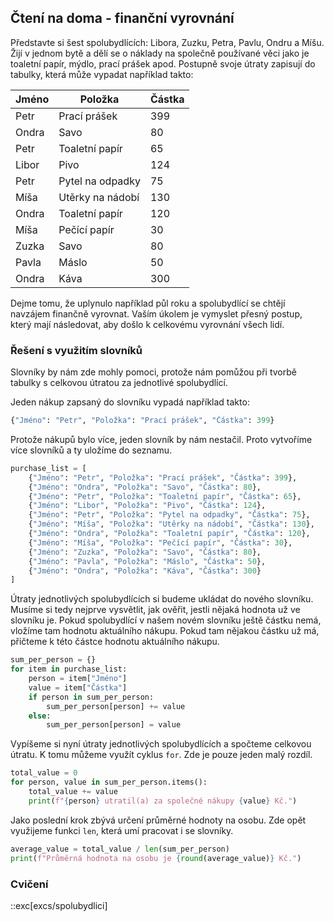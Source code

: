 ## Čtení na doma - finanční vyrovnání

Představte si šest spolubydlících: Libora, Zuzku, Petra, Pavlu, Ondru a Míšu. Žijí v jednom bytě a dělí se o náklady na společně používané věci jako je toaletní papír, mýdlo, prací prášek apod. Postupně svoje útraty zapisují do tabulky, která může vypadat například takto:

| Jméno | Položka | Částka |
| ------ | ---- | ----- |
| Petr   | Prací prášek | 399 |
| Ondra  | Savo | 80 |
| Petr   | Toaletní papír | 65 |
| Libor  | Pivo | 124 |
| Petr   | Pytel na odpadky | 75 |
| Míša   | Utěrky na nádobí | 130 |
| Ondra  | Toaletní papír | 120 |
| Míša   | Pečící papír | 30 |
| Zuzka  | Savo | 80 |
| Pavla  | Máslo | 50 |
| Ondra  | Káva | 300 |


Dejme tomu, že uplynulo například půl roku a spolubydlící se chtějí navzájem finančně vyrovnat. Vaším úkolem je vymyslet přesný postup, který mají následovat, aby došlo k celkovému vyrovnání všech lidí.

### Řešení s využitím slovníků

Slovníky by nám zde mohly pomoci, protože nám pomůžou při tvorbě tabulky s celkovou útratou za jednotlivé spolubydlící.

Jeden nákup zapsaný do slovníku vypadá například takto:

```py
{"Jméno": "Petr", "Položka": "Prací prášek", "Částka": 399}
```

Protože nákupů bylo více, jeden slovník by nám nestačil. Proto vytvoříme více slovníků a ty uložíme do seznamu.

```py
purchase_list = [
    {"Jméno": "Petr", "Položka": "Prací prášek", "Částka": 399},
    {"Jméno": "Ondra", "Položka": "Savo", "Částka": 80},
    {"Jméno": "Petr", "Položka": "Toaletní papír", "Částka": 65},
    {"Jméno": "Libor", "Položka": "Pivo", "Částka": 124},
    {"Jméno": "Petr", "Položka": "Pytel na odpadky", "Částka": 75},
    {"Jméno": "Míša", "Položka": "Utěrky na nádobí", "Částka": 130},
    {"Jméno": "Ondra", "Položka": "Toaletní papír", "Částka": 120},
    {"Jméno": "Míša", "Položka": "Pečící papír", "Částka": 30},
    {"Jméno": "Zuzka", "Položka": "Savo", "Částka": 80},
    {"Jméno": "Pavla", "Položka": "Máslo", "Částka": 50},
    {"Jméno": "Ondra", "Položka": "Káva", "Částka": 300}
]
```

Útraty jednotlivých spolubydlících si budeme ukládat do nového slovníku. Musíme si tedy nejprve vysvětlit, jak ověřit, jestli nějaká hodnota už ve slovníku je. Pokud spolubydlící v našem novém slovníku ještě částku nemá, vložíme tam hodnotu aktuálního nákupu. Pokud tam nějakou částku už má, přičteme k této částce hodnotu aktuálního nákupu.

```py
sum_per_person = {}
for item in purchase_list:
    person = item["Jméno"]
    value = item["Částka"]
    if person in sum_per_person:
        sum_per_person[person] += value
    else:
        sum_per_person[person] = value
```

Vypíšeme si nyní útraty jednotlivých spolubydlících a spočteme celkovou útratu. K tomu můžeme využít cyklus `for`. Zde je pouze jeden malý rozdíl.

```py
total_value = 0
for person, value in sum_per_person.items():
    total_value += value
    print(f"{person} utratil(a) za společné nákupy {value} Kč.")
```

Jako poslední krok zbývá určení průměrné hodnoty na osobu. Zde opět využijeme funkci `len`, která umí pracovat i se slovníky.

```py
average_value = total_value / len(sum_per_person)
print(f"Průměrná hodnota na osobu je {round(average_value)} Kč.")
```

### Cvičení

::exc[excs/spolubydlici]
